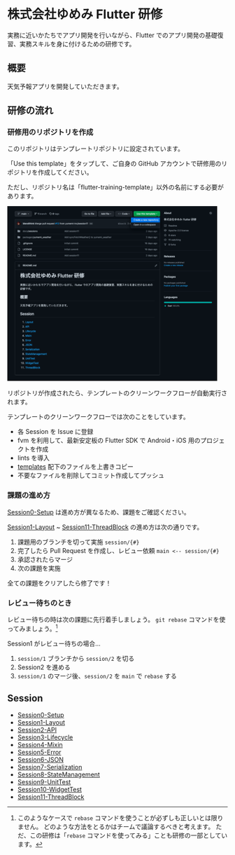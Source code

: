 # 株式会社ゆめみ Flutter 研修

実務に近いかたちでアプリ開発を行いながら、Flutter でのアプリ開発の基礎復習、実務スキルを身に付けるための研修です。

## 概要

天気予報アプリを開発していただきます。

## 研修の流れ

### 研修用のリポジトリを作成

このリポジトリはテンプレートリポジトリに設定されています。

「Use this template」をタップして、ご自身の GitHub アカウントで研修用のリポジトリを作成してください。

ただし、リポジトリ名は「flutter-training-template」以外の名前にする必要があります。

<img src="docs/images/template.png" width="480" alt="template">

リポジトリが作成されたら、テンプレートのクリーンワークフローが自動実行されます。

テンプレートのクリーンワークフローでは次のことをしています。

- 各 Session を Issue に登録
- fvm を利用して、最新安定板の Flutter SDK で Android・iOS 用のプロジェクトを作成
- lints を導入
- [templates] 配下のファイルを上書きコピー
- 不要なファイルを削除してコミット作成してプッシュ

### 課題の進め方

[Session0-Setup] は進め方が異なるため、課題をご確認ください。

[Session1-Layout] ~ [Session11-ThreadBlock] の進め方は次の通りです。

1. 課題用のブランチを切って実施
   `session/{#}`
2. 完了したら Pull Request を作成し、レビュー依頼
   `main <-- session/{#}`
3. 承認されたらマージ
4. 次の課題を実施

全ての課題をクリアしたら修了です！

### レビュー待ちのとき

レビュー待ちの時は次の課題に先行着手しましょう。
`git rebase` コマンドを使ってみましょう。[^1]

Session1 がレビュー待ちの場合...

1. `session/1` ブランチから `session/2` を切る
2. Session2 を進める
3. `session/1` のマージ後、`session/2` を `main` で `rebase` する

[^1]: このようなケースで `rebase` コマンドを使うことが必ずしも正しいとは限りません。
どのような方法をとるかはチームで議論するべきと考えます。
ただ、この研修は「`rebase` コマンドを使ってみる」ことも研修の一部としています。

## Session

- [Session0-Setup]
- [Session1-Layout]
- [Session2-API]
- [Session3-Lifecycle]
- [Session4-Mixin]
- [Session5-Error]
- [Session6-JSON]
- [Session7-Serialization]
- [Session8-StateManagement]
- [Session9-UnitTest]
- [Session10-WidgetTest]
- [Session11-ThreadBlock]

<!-- Links -->

[templates]: .github/templates

[Session0-Setup]: docs/sessions/setup.md

[Session1-Layout]: docs/sessions/layout.md

[Session2-API]: docs/sessions/api.md

[Session3-Lifecycle]: docs/sessions/lifecycle.md

[Session4-Mixin]: docs/sessions/mixin.md

[Session5-Error]: docs/sessions/error.md

[Session6-JSON]: docs/sessions/json.md

[Session7-Serialization]: docs/sessions/serialization.md

[Session8-StateManagement]: docs/sessions/state_management.md

[Session9-UnitTest]: docs/sessions/unit_test.md

[Session10-WidgetTest]: docs/sessions/widget_test.md

[Session11-ThreadBlock]: docs/sessions/thread_block.md
